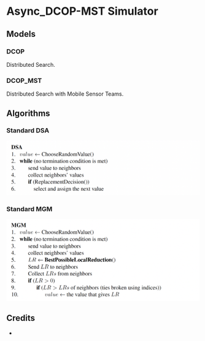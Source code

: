 # Async_DCOP-MST Simulator

## Models

### DCOP

Distributed Search.

### DCOP_MST

Distributed Search with Mobile Sensor Teams.

## Algorithms

### Standard DSA

![](pics/standard_dsa.png)

### Standard MGM

![](pics/standard_mgm.png)

## Credits

- []()